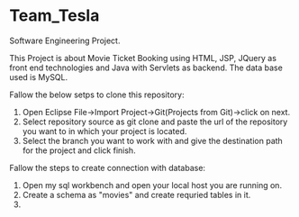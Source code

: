 # Team_Tesla
Software Engineering Project.

This Project is about Movie Ticket Booking using HTML, JSP, JQuery as front end technologies and Java with Servlets as backend. The data base used is MySQL.
 
 Fallow the below setps to clone this repository:
 1. Open Eclipse File->Import Project->Git(Projects from Git)->click on next.
 2. Select repository source as git clone and paste the url of the repository you want to in which your project is located.
 3. Select the branch you want to work with and give the destination path for the project and click finish.
 
 Fallow the steps to create connection with database:
 1. Open my sql workbench and open your local host you are running on.
 2. Create a schema as "movies" and create requried tables in it.
 3. 
